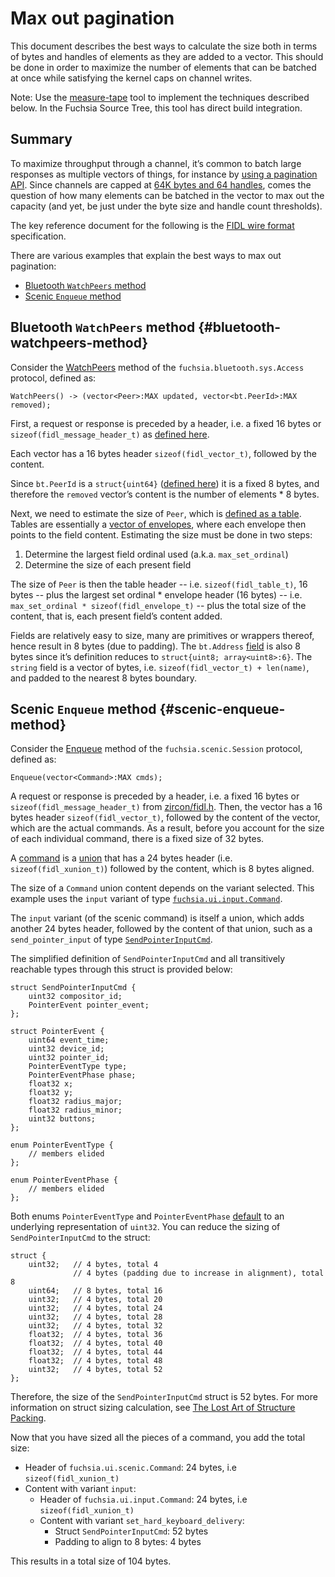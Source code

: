# Max out pagination

This document describes the best ways to calculate the size both in terms of
bytes and handles of elements as they are added to a vector. This should be
done in order to maximize the number of elements that can be batched at once
while satisfying the kernel caps on channel writes.

Note: Use the [measure-tape](/tools/fidl/measure-tape/) tool to implement the
techniques described below. In the Fuchsia Source Tree, this tool has direct
build integration.

## Summary

To maximize throughput through a channel, it’s common to batch large responses
as multiple vectors of things, for instance by [using a pagination
API][pagination-api]. Since channels are capped at [64K bytes and 64
handles][channel-byte-and-handle-caps], comes the question of how many elements
can be batched in the vector to max out the capacity (and yet, be just under the
byte size and handle count thresholds).

The key reference document for the following is the [FIDL wire
format][fidl-wire-format] specification.

There are various examples that explain the best ways to max out pagination:

* [Bluetooth `WatchPeers` method](#bluetooth-watchpeers-method)
* [Scenic `Enqueue` method](#scenic-enqueue-method)

## Bluetooth `WatchPeers` method {#bluetooth-watchpeers-method}

Consider the [WatchPeers][bts-watch-peers] method of the
`fuchsia.bluetooth.sys.Access` protocol, defined as:

```fidl
WatchPeers() -> (vector<Peer>:MAX updated, vector<bt.PeerId>:MAX removed);
```

First, a request or response is preceded by a header, i.e. a fixed 16 bytes or
`sizeof(fidl_message_header_t)` as [defined here][fidl-message-header-t].

Each vector has a 16 bytes header `sizeof(fidl_vector_t)`, followed by the
content.

Since `bt.PeerId` is a `struct{uint64}` ([defined here][bt-peer-id]) it is a
fixed 8 bytes, and therefore the `removed` vector’s content is the number of
elements *  8 bytes.

Next, we need to estimate the size of `Peer`, which is [defined as a
table][bts-peer]. Tables are essentially a [vector of envelopes][fidl-table-t],
where each envelope then points to the field content. Estimating the size must
be done in two steps:

1. Determine the largest field ordinal used (a.k.a. `max_set_ordinal`)
2. Determine the size of each present field

The size of `Peer` is then the table header -- i.e. `sizeof(fidl_table_t)`, 16
bytes -- plus the largest set ordinal * envelope header (16 bytes) -- i.e.
`max_set_ordinal * sizeof(fidl_envelope_t)` -- plus the total size of the
content, that is, each present field’s content added.

Fields are relatively easy to size, many are primitives or wrappers thereof,
hence result in 8 bytes (due to padding). The `bt.Address` [field][bt-address]
is also 8 bytes since it’s definition reduces to `struct{uint8;
array<uint8>:6}`. The `string` field is a vector of bytes, i.e.
`sizeof(fidl_vector_t) + len(name)`, and padded to the nearest 8 bytes boundary.

## Scenic `Enqueue` method {#scenic-enqueue-method}

Consider the [Enqueue][scenic-enqueue] method of the
`fuchsia.scenic.Session` protocol, defined as:

```fidl
Enqueue(vector<Command>:MAX cmds);
```

A request or response is preceded by a header, i.e. a fixed 16 bytes or
`sizeof(fidl_message_header_t)` from [zircon/fidl.h][fidl-message-header-t].
Then, the vector has a 16 bytes header `sizeof(fidl_vector_t)`, followed by the
content of the vector, which are the actual commands. As a result, before you
account for the size of each individual command, there is a fixed size of 32
bytes.

A [command][scenic-command] is a [union][fidl-wire-format-union] that has a 24
bytes header (i.e. `sizeof(fidl_xunion_t)`) followed by the content, which is 8
bytes aligned.

The size of a `Command` union content depends on the variant selected. This
example uses the `input` variant of type
[`fuchsia.ui.input.Command`][input-command].

The `input` variant (of the scenic command) is itself a union, which adds
another 24 bytes header, followed by the content of that union, such as a
`send_pointer_input` of type
[`SendPointerInputCmd`][input-send-pointer-input-cmd].

The simplified definition of `SendPointerInputCmd` and all transitively
reachable types through this struct is provided below:

```fidl
struct SendPointerInputCmd {
    uint32 compositor_id;
    PointerEvent pointer_event;
};

struct PointerEvent {
    uint64 event_time;
    uint32 device_id;
    uint32 pointer_id;
    PointerEventType type;
    PointerEventPhase phase;
    float32 x;
    float32 y;
    float32 radius_major;
    float32 radius_minor;
    uint32 buttons;
};

enum PointerEventType {
    // members elided
};

enum PointerEventPhase {
    // members elided
};
```

Both enums `PointerEventType` and `PointerEventPhase`
[default][fidl-language-enums] to an underlying representation of `uint32`. You
can reduce the sizing of `SendPointerInputCmd` to the struct:

```fidl
struct {
    uint32;   // 4 bytes, total 4
              // 4 bytes (padding due to increase in alignment), total 8
    uint64;   // 8 bytes, total 16
    uint32;   // 4 bytes, total 20
    uint32;   // 4 bytes, total 24
    uint32;   // 4 bytes, total 28
    uint32;   // 4 bytes, total 32
    float32;  // 4 bytes, total 36
    float32;  // 4 bytes, total 40
    float32;  // 4 bytes, total 44
    float32;  // 4 bytes, total 48
    uint32;   // 4 bytes, total 52
};
```

Therefore, the size of the `SendPointerInputCmd` struct is 52 bytes. For more
information on struct sizing calculation, see [The Lost Art of Structure
Packing][lostart].

Now that you have sized all the pieces of a command, you add the total size:

* Header of `fuchsia.ui.scenic.Command`: 24 bytes, i.e `sizeof(fidl_xunion_t)`
* Content with variant `input`:
  * Header of `fuchsia.ui.input.Command`: 24 bytes, i.e `sizeof(fidl_xunion_t)`
  * Content with variant `set_hard_keyboard_delivery`:
    * Struct `SendPointerInputCmd`: 52 bytes
    * Padding to align to 8 bytes: 4 bytes

This results in a total size of 104 bytes.

<!-- xrefs -->
[lostart]: http://www.catb.org/esr/structure-packing/
[pagination-api]: /docs/concepts/api/fidl.md#pagination

[fidl-wire-format]: /docs/reference/fidl/language/wire-format
[fidl-wire-format-union]: /docs/reference/fidl/language/wire-format#unions
[fidl-language-enums]: /docs/reference/fidl/language/language.md#enums

[channel-byte-and-handle-caps]: https://fuchsia.googlesource.com/fuchsia/+/b7840e772fccb93be4fff73a9cb83f978095eac2/zircon/system/public/zircon/types.h#296
[fidl-message-header-t]:        https://fuchsia.googlesource.com/fuchsia/+/b7840e772fccb93be4fff73a9cb83f978095eac2/zircon/system/public/zircon/fidl.h#358
[fidl-table-t]:                 https://fuchsia.googlesource.com/fuchsia/+/b7840e772fccb93be4fff73a9cb83f978095eac2/zircon/system/public/zircon/fidl.h#328
[bt-peer-id]:                   https://fuchsia.googlesource.com/fuchsia/+/b7840e772fccb93be4fff73a9cb83f978095eac2/sdk/fidl/fuchsia.bluetooth/id.fidl#13
[bt-address]:                   https://fuchsia.googlesource.com/fuchsia/+/b7840e772fccb93be4fff73a9cb83f978095eac2/sdk/fidl/fuchsia.bluetooth/address.fidl#16
[bts-watch-peers]:              https://fuchsia.googlesource.com/fuchsia/+/b7840e772fccb93be4fff73a9cb83f978095eac2/sdk/fidl/fuchsia.bluetooth.sys/access.fidl#100
[bts-peer]:                     https://fuchsia.googlesource.com/fuchsia/+/b7840e772fccb93be4fff73a9cb83f978095eac2/sdk/fidl/fuchsia.bluetooth.sys/peer.fidl#16
[scenic-enqueue]:               https://fuchsia.googlesource.com/fuchsia/+/b7840e772fccb93be4fff73a9cb83f978095eac2/sdk/fidl/fuchsia.ui.scenic/session.fidl#54
[scenic-command]:               https://fuchsia.googlesource.com/fuchsia/+/b7840e772fccb93be4fff73a9cb83f978095eac2/sdk/fidl/fuchsia.ui.scenic/commands.fidl#12
[input-command]:                https://fuchsia.googlesource.com/fuchsia/+/b7840e772fccb93be4fff73a9cb83f978095eac2/sdk/fidl/fuchsia.ui.input/commands.fidl#7
[input-send-pointer-input-cmd]: https://fuchsia.googlesource.com/fuchsia/+/b7840e772fccb93be4fff73a9cb83f978095eac2/sdk/fidl/fuchsia.ui.input/commands.fidl#25
